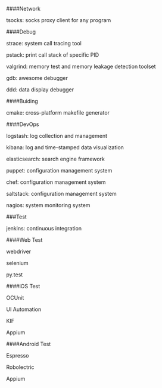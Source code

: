 ####Network

tsocks: socks proxy client for any program

####Debug

strace: system call tracing tool

pstack: print call stack of specific PID

valgrind: memory test and memory leakage detection toolset

gdb: awesome debugger

ddd: data display debugger

####Buiding

cmake: cross-platform makefile generator

####DevOps

logstash: log collection and management

kibana: log and time-stamped data visualization

elasticsearch: search engine framework

puppet: configuration management system

chef: configuration management system

saltstack: configuration management system

nagios: system monitoring system

###Test

jenkins: continuous integration

####Web Test

webdriver

selenium

py.test

####iOS Test

OCUnit

UI Automation

KIF

Appium

####Android Test

Espresso

Robolectric

Appium

